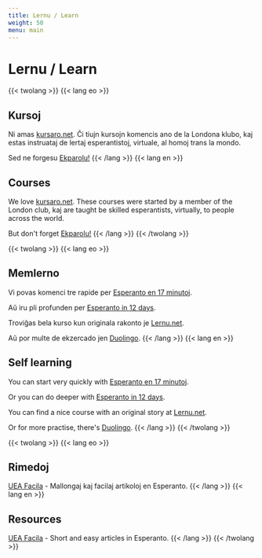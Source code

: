 ```yaml
---
title: Lernu / Learn
weight: 50
menu: main
---
```


# Lernu / Learn

{{< twolang >}}
  {{< lang eo >}}
## Kursoj

Ni amas [kursaro.net](http://kursaro.net). Ĉi tiujn kursojn komencis ano de la Londona klubo, kaj estas instruataj de lertaj esperantistoj, virtuale, al homoj trans la mondo.

Sed ne forgesu [Ekparolu!](../ekparolu)
  {{< /lang >}}
  {{< lang en >}}
## Courses

We love [kursaro.net](http://kursaro.net). These courses were started by a member of the London club, kaj are taught be skilled esperantists, virtually, to people across the world.

But don't forget [Ekparolu!](../ekparolu)
  {{< /lang >}}
{{< /twolang >}}

{{< twolang >}}
  {{< lang eo >}}
## Memlerno

Vi povas komenci tre rapide per [Esperanto en 17 minutoj](https://undeconstructed.github.io/leciono1/).

Aŭ iru pli profunden per [Esperanto in 12 days](https://learn.esperanto.com/en).

Troviĝas bela kurso kun originala rakonto je [Lernu.net](https://lernu.net/).

Aŭ por multe de ekzercado jen [Duolingo](https://www.duolingo.com).
  {{< /lang >}}
  {{< lang en >}}
## Self learning

You can start very quickly with [Esperanto en 17 minutoj](https://undeconstructed.github.io/leciono1/).

Or you can do deeper with [Esperanto in 12 days](https://learn.esperanto.com/en).

You can find a nice course with an original story at [Lernu.net](https://lernu.net/).

Or for more practise, there's [Duolingo](https://www.duolingo.com).
  {{< /lang >}}
{{< /twolang >}}


{{< twolang >}}
  {{< lang eo >}}
## Rimedoj

[UEA Facila](https://uea.facila.org/) - Mallongaj kaj facilaj artikoloj en Esperanto. 
  {{< /lang >}}
  {{< lang en >}}
## Resources

[UEA Facila](https://uea.facila.org/) - Short and easy articles in Esperanto. 
  {{< /lang >}}
{{< /twolang >}}
